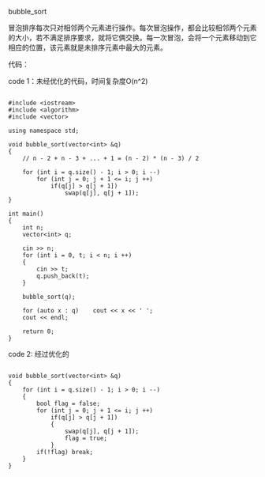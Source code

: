bubble_sort

冒泡排序每次只对相邻两个元素进行操作。每次冒泡操作，都会比较相邻两个元素的大小，若不满足排序要求，就将它俩交换。每一次冒泡，会将一个元素移动到它相应的位置，该元素就是未排序元素中最大的元素。

代码：

code 1：未经优化的代码，时间复杂度O(n^2)

```
	
#include <iostream>
#include <algorithm>
#include <vector>

using namespace std;

void bubble_sort(vector<int> &q)
{
	// n - 2 + n - 3 + ... + 1 = (n - 2) * (n - 3) / 2 

	for (int i = q.size() - 1; i > 0; i --)
		for (int j = 0; j + 1 <= i; j ++)
			if(q[j] > q[j + 1])
				swap(q[j], q[j + 1]);
}

int main()
{
	int n; 
	vector<int> q;

	cin >> n;
	for (int i = 0, t; i < n; i ++)
	{
		cin >> t;
		q.push_back(t);
	}

	bubble_sort(q);

	for (auto x : q)	cout << x << ' ';
	cout << endl;

	return 0;
}

```
code 2: 经过优化的

```

void bubble_sort(vector<int> &q)
{
	for (int i = q.size() - 1; i > 0; i --)
	{
		bool flag = false;
		for (int j = 0; j + 1 <= i; j ++)
			if(q[j] > q[j + 1])
			{
				swap(q[j], q[j + 1]);
				flag = true;
			}
		if(!flag) break;
	}
}

```